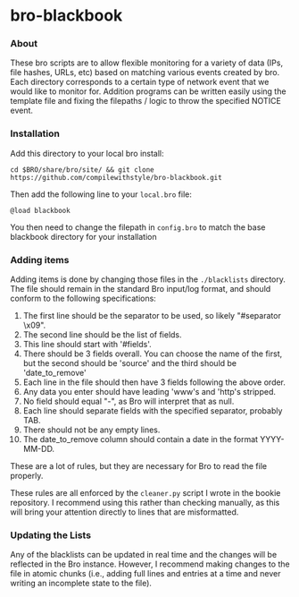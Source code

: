 # bro-blackbook

### About

These bro scripts are to allow flexible monitoring for a variety of data (IPs, file hashes, URLs, etc)
based on matching various events created by bro. Each directory corresponds to a certain type of
network event that we would like to monitor for. Addition programs can be written easily using the
template file and fixing the filepaths / logic to throw the specified NOTICE event.

### Installation

Add this directory to your local bro install:

	cd $BRO/share/bro/site/ && git clone https://github.com/compilewithstyle/bro-blackbook.git

Then add the following line to your `local.bro` file:

	@load blackbook

You then need to change the filepath in `config.bro` to match the base blackbook directory
for your installation

### Adding items

Adding items is done by changing those files in the `./blacklists` directory. The file should remain
in the standard Bro input/log format, and should conform to the following specifications:

1. The first line should be the separator to be used, so likely "#separator \x09".
2. The second line should be the list of fields.
  1. This line should start with '#fields'.
  2. There should be 3 fields overall. You can choose the name of the first, but the second should
     be 'source' and the third should be 'date_to_remove'
3. Each line in the file should then have 3 fields following the above order.
4. Any data you enter should have leading 'www's and 'http's stripped.
5. No field should equal "-", as Bro will interpret that as null.
6. Each line should separate fields with the specified separator, probably TAB.
7. There should not be any empty lines.
8. The date_to_remove column should contain a date in the format YYYY-MM-DD.

These are a lot of rules, but they are necessary for Bro to read the file properly.

These rules are all enforced by the `cleaner.py` script I wrote in the bookie repository. I recommend
using this rather than checking manually, as this will bring your attention directly to lines that
are misformatted.

### Updating the Lists

Any of the blacklists can be updated in real time and the changes will be reflected in the Bro
instance. However, I recommend making changes to the file in atomic chunks (i.e., adding full
lines and entries at a time and never writing an incomplete state to the file).
